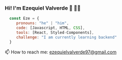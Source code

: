 ### Hi! I'm Ezequiel Valverde 👋 👨‍💻

```js
  const Eze = {
     pronouns: "he" | "him",
     code: [Javascript, HTML, CSS],
     tools: [React, Styled-Components],
     challenge: "I am currently learning backend"
  }
  ```

📫 How to reach me: ezequielvalverde97@gmail.com

